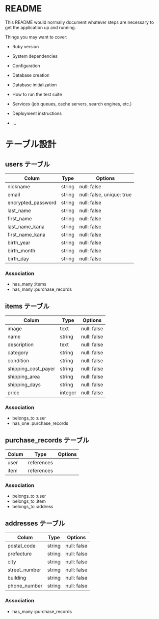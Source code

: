 # README

This README would normally document whatever steps are necessary to get the
application up and running.

Things you may want to cover:

* Ruby version

* System dependencies

* Configuration

* Database creation

* Database initialization

* How to run the test suite

* Services (job queues, cache servers, search engines, etc.)

* Deployment instructions

* ...

# テーブル設計

## users テーブル

| Colum              | Type   | Options                   |
| ---------------    | ------ | ------------------------- |
| nickname           | string | null: false               |
| email              | string | null: false, unique: true |
| encrypted_password | string | null: false               |
| last_name          | string | null: false               |
| first_name         | string | null: false               |
| last_name_kana     | string | null: false               |
| first_name_kana    | string | null: false               |
| birth_year         | string | null: false               |
| birth_month        | string | null: false               |
| birth_day          | string | null: false               |

### Association

- has_many :items
- has_many :purchase_records


## items テーブル

| Colum               | Type   | Options     |
| ------------------- | ------ | ----------- |
| image               | text   | null: false |
| name                | string | null: false |
| description         | text   | null: false |
| category            | string | null: false |
| condition           | string | null: false |
| shipping_cost_payer | string | null: false |
| shipping_area       | string | null: false |
| shipping_days       | string | null: false |
| price               | integer| null: false |

### Association

- belongs_to :user
- has_one    :purchase_records

## purchase_records テーブル

| Colum | Type       | Options |
| ----- | ---------- | ------- |
| user  | references |         |
| item  | references |         |

### Association

- belongs_to :user
- belongs_to :item
- belongs_to :address

## addresses テーブル

| Colum         | Type   | Options     |
| ------------- | ------ | ----------- |
| postal_code   | string | null: false |
| prefecture    | string | null: false |
| city          | string | null: false |
| street_number | string | null: false |
| building      | string | null: false |
| phone_number  | string | null: false |

### Association

- has_many :purchase_records